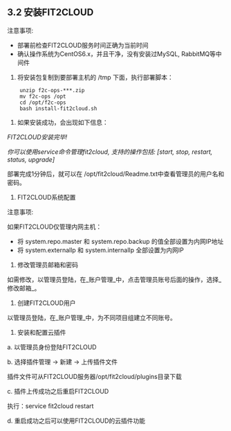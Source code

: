 ## **3.2 安装FIT2CLOUD**

注意事项:

*   部署前检查FIT2CLOUD服务时间正确为当前时间
*   确认操作系统为CentOS6.x，并且干净，没有安装过MySQL, RabbitMQ等中间件

1.  将安装包复制到要部署主机的 /tmp 下面，执行部署脚本：


```cd /tmp
    unzip f2c-ops-***.zip
    mv f2c-ops /opt
    cd /opt/f2c-ops
    bash install-fit2cloud.sh
```

1.  如果安装成功，会出现如下信息：

_FIT2CLOUD安装完毕!_

_你可以使用service命令管理fit2cloud, 支持的操作包括: [start, stop, restart, status, upgrade]_

部署完成1分钟后，就可以在 /opt/fit2cloud/Readme.txt中查看管理员的用户名和密码。

1.  FIT2CLOUD系统配置

注意事项:

如果FIT2CLOUD仅管理内网主机：

*   将 system.repo.master 和 system.repo.backup 的值全部设置为内网IP地址
*   将 system.externallp 和 system.internalIp 全部设置为内网IP

1.  修改管理员邮箱和密码

如需修改，以管理员登陆，在_账户管理_中，点击管理员账号后面的操作，选择_修改邮箱_。

1.  创建FIT2CLOUD用户

以管理员登陆，在_账户管理_中，为不同项目组建立不同账号。

1.  安装和配置云插件

a. 以管理员身份登陆FIT2CLOUD

b. 选择插件管理 -&gt; 新建 -&gt; 上传插件文件

插件文件可从FIT2CLOUD服务器/opt/fit2cloud/plugins目录下载

c. 插件上传成功之后重启FIT2CLOUD

执行：service fit2cloud restart

d. 重启成功之后可以使用FIT2CLOUD的云插件功能